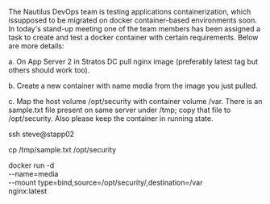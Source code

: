 The Nautilus DevOps team is testing applications containerization, which issupposed to be migrated on docker container-based environments soon. In today's stand-up meeting one of the team members has been assigned a task to create and test a docker container with certain requirements. Below are more details:



a. On App Server 2 in Stratos DC pull nginx image (preferably latest tag but others should work too).

b. Create a new container with name media from the image you just pulled.

c. Map the host volume /opt/security with container volume /var. There is an sample.txt file present on same server under /tmp; copy that file to /opt/security. Also please keep the container in running state.

ssh steve@stapp02

cp /tmp/sample.txt /opt/security

docker run -d \
  --name=media \
  --mount type=bind,source=/opt/security/,destination=/var \
  nginx:latest